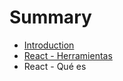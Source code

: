 # Summary

* [Introduction](README.md)
* [React - Herramientas](React/00-Herramientas.md)
* React - Qué es

